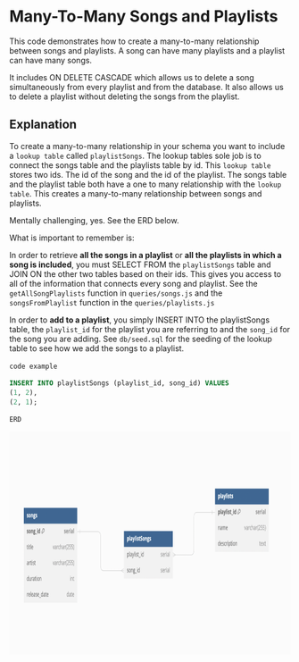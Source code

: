 # Many-To-Many Songs and Playlists

This code demonstrates how to create a many-to-many relationship between songs and playlists. A song can have many playlists and a playlist can have many songs.

It includes ON DELETE CASCADE which allows us to delete a song simultaneously from every playlist and from the database. It also allows us to delete a playlist without deleting the songs from the playlist.

## Explanation

To create a many-to-many relationship in your schema you want to include a `lookup table` called `playlistSongs`. The lookup tables sole job is to connect the songs table and the playlists table by id. This `lookup table` stores two ids. The id of the song and the id of the playlist. The songs table and the playlist table both have a one to many relationship with the `lookup table`. This creates a many-to-many relationship between songs and playlists.

Mentally challenging, yes. See the ERD below.

What is important to remember is:

In order to retrieve **all the songs in a playlist** or **all the playlists in which a song is included**, you must SELECT FROM the `playlistSongs` table and JOIN ON the other two tables based on their ids. This gives you access to all of the information that connects every song and playlist. See the `getAllSongPlaylists` function in `queries/songs.js` and the `songsFromPlaylist` function in the `queries/playlists.js`

In order to **add to a playlist**, you simply INSERT INTO the playlistSongs table, the `playlist_id` for the playlist you are referring to and the `song_id` for the song you are adding. See `db/seed.sql` for the seeding of the lookup table to see how we add the songs to a playlist.

`code example`

```sql
INSERT INTO playlistSongs (playlist_id, song_id) VALUES
(1, 2),
(2, 1);
```

`ERD`

<img src="/assets/erd.png" height="400" width="700">

